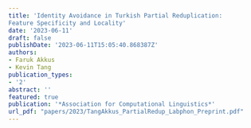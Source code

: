```yaml
---
title: 'Identity Avoidance in Turkish Partial Reduplication:
Feature Specificity and Locality'
date: '2023-06-11'
draft: false
publishDate: '2023-06-11T15:05:40.868387Z'
authors:
- Faruk Akkus
- Kevin Tang
publication_types:
- '2'
abstract: ''
featured: true
publication: '*Association for Computational Linguistics*'
url_pdf: "papers/2023/TangAkkus_PartialRedup_Labphon_Preprint.pdf"
---
```


